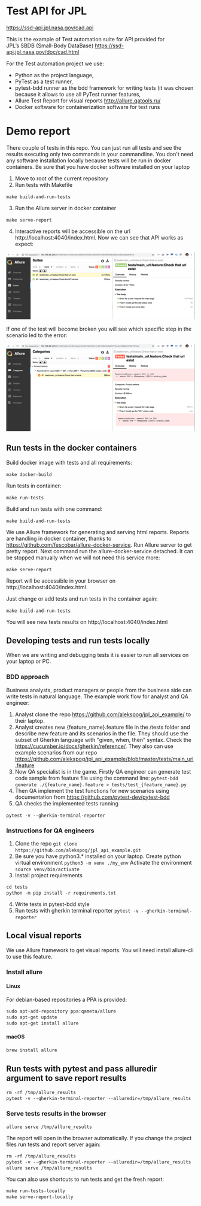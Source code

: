 # Test API for JPL
https://ssd-api.jpl.nasa.gov/cad.api

This is the example of Test automation suite for API provided for  
JPL’s SBDB (Small-Body DataBase)
https://ssd-api.jpl.nasa.gov/doc/cad.html

For the Test automation project we use:
- Python as the project language, 
- PyTest as a test runner,
- pytest-bdd runner as the bdd framework for writing tests (it was chosen because 
it allows to use all PyTest runner features,
- Allure Test Report for visual reports http://allure.qatools.ru/
- Docker software for containerization software for test runs

# Demo report
There couple of tests in this repo. You can just run all tests and
see the results executing only two commands in your commandline. 
You don't need any software installation locally because tests
will be run in docker containers. Be sure that you have docker software installed on your laptop

1. Move to root of the current repository
2. Run tests with Makefile

`make build-and-run-tests`

3. Run the Allure server in docker container

`make serve-report`

4. Interactive reports will be accessible on the url http://localhost:4040/index.html.
Now we can see that API works as expect:

![Normal flight](./blob/all_tests_passed.png)

If one of the test will become broken you will see which specific step in the scenario led to the error:

![Houston we have a problem](./blob/something_wrong.png)

## Run tests in the docker containers

Build docker image with tests and all requirements:

`make docker-build`

Run tests in container:

`make run-tests`

Build and run tests with one command:

`make build-and-run-tests`

We use Allure framework for generating and serving html reports.
Reports are handling in docker container, thanks to https://github.com/fescobar/allure-docker-service.
Run Allure server to get pretty report. Next command run the allure-docker-service detached. It can be 
stopped manually when we will not need this service more:

`make serve-report`

Report will be accessible in your browser on http://localhost:4040/index.html

Just change or add tests and run tests in the container again:

`make build-and-run-tests`

You will see new tests results on http://localhost:4040/index.html

## Developing tests and run tests locally
When we are writing and debugging tests it is easier to 
run all services on your laptop or PC.

### BDD approach
Business analysts, product managers or people from the business side can write tests in natural language.
The example work flow for analyst and QA engineer:
1. Analyst clone the repo https://github.com/alekspog/jpl_api_example/ to their laptop.
2. Analyst creates new {feature_name}.feature file in the /tests folder and 
describe new feature and its scenarios in the file. They should use the subset of Gherkin language
with "given, when, then" syntax. Check the https://cucumber.io/docs/gherkin/reference/.
They also can use example scenarios from our repo https://github.com/alekspog/jpl_api_example/blob/master/tests/main_url.feature
3. Now QA specialist is in the game. Firstly QA engineer can generate test code sample 
from feature file using the command line:
`pytest-bdd generate ./{feature_name}.feature > tests/test_{feature_name}.py`
4. Then QA implement the test functions for new scenarios using documentation 
from https://github.com/pytest-dev/pytest-bdd
5. QA checks the implemented tests running 

`pytest -v --gherkin-terminal-reporter`

### Instructions for QA engineers
1. Clone the repo `git clone https://github.com/alekspog/jpl_api_example.git`
2. Be sure you have python3.* installed on your laptop.
Create python virtual environment `python3 -m venv ./my_env`
Activate the environment `source venv/bin/activate`
3. Install project requirements 
```
cd tests
python -m pip install -r requirements.txt
```
4. Write tests in pytest-bdd style
5. Run tests with gherkin terminal reporter
`pytest -v --gherkin-terminal-reporter`

## Local visual reports
We use Allure framework to get visual reports. You will need install allure-cli to use this feature.

### Install allure
#### Linux
For debian-based repositories a PPA is provided:
```
sudo apt-add-repository ppa:qameta/allure
sudo apt-get update 
sudo apt-get install allure
```

#### macOS
`brew install allure`

## Run tests with pytest and pass alluredir argument to save report results
```
rm -rf /tmp/allure_results
pytest -v --gherkin-terminal-reporter --alluredir=/tmp/allure_results
```

### Serve tests results in the browser
`allure serve /tmp/allure_results`

The report will open in the browser automatically.
If you change the project files run tests and report server again:

```
rm -rf /tmp/allure_results
pytest -v --gherkin-terminal-reporter --alluredir=/tmp/allure_results
allure serve /tmp/allure_results
```

You can also use shortcuts to run tests and get the fresh report:
```
make run-tests-locally
make serve-report-locally
```





